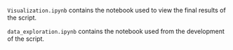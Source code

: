 `Visualization.ipynb` contains the notebook used to view the final results of the script.

`data_exploration.ipynb` contains the notebook used from the development of the script.
